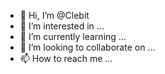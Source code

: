 - 👋 Hi, I’m @Clebit
- 👀 I’m interested in ...
- 🌱 I’m currently learning ...
- 💞️ I’m looking to collaborate on ...
- 📫 How to reach me ...

<!---
Clebit/Clebit is a ✨ special ✨ repository because its `README.md` (this file) appears on your GitHub profile.
You can click the Preview link to take a look at your changes.
--->
